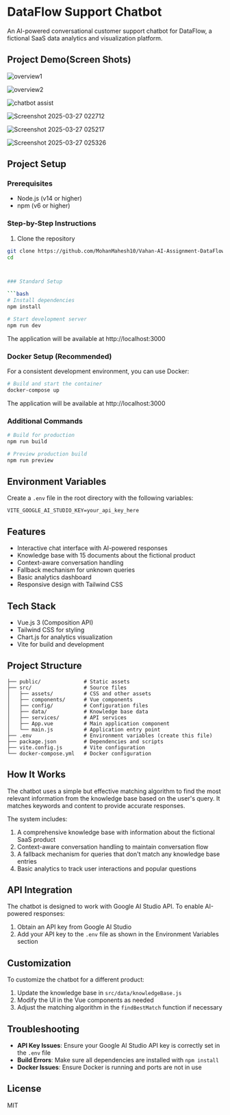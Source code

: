 # DataFlow Support Chatbot

An AI-powered conversational customer support chatbot for DataFlow, a fictional SaaS data analytics and visualization platform.

## Project Demo(Screen Shots)

![overview1](https://github.com/user-attachments/assets/12a3784d-c4de-4896-8a53-b2e90a09abbe)



![overview2](https://github.com/user-attachments/assets/5005b82d-126b-43b3-a108-8f8400550c0c)


![chatbot assist](https://github.com/user-attachments/assets/edf84b44-fa2f-4695-b69e-ee1bbcb3454d)


![Screenshot 2025-03-27 022712](https://github.com/user-attachments/assets/0ee5c3c2-6469-4162-9f26-c162956f2884)

![Screenshot 2025-03-27 025217](https://github.com/user-attachments/assets/e7342af6-8c39-400d-8781-5d0c22b94e09)



![Screenshot 2025-03-27 025326](https://github.com/user-attachments/assets/3d5f4eb8-5b05-46ed-82cc-5044189dae67)

## Project Setup

### Prerequisites

- Node.js (v14 or higher)
- npm (v6 or higher)

### Step-by-Step Instructions

1. Clone the repository
```bash
git clone https://github.com/MohanMahesh10/Vahan-AI-Assignment-DataFlow-Support-Chatbot.git
cd



### Standard Setup

```bash
# Install dependencies
npm install

# Start development server
npm run dev
```

The application will be available at http://localhost:3000

### Docker Setup (Recommended)

For a consistent development environment, you can use Docker:

```bash
# Build and start the container
docker-compose up
```

The application will be available at http://localhost:3000

### Additional Commands

```bash
# Build for production
npm run build

# Preview production build
npm run preview
```
## Environment Variables

Create a `.env` file in the root directory with the following variables:

```
VITE_GOOGLE_AI_STUDIO_KEY=your_api_key_here
```

## Features

- Interactive chat interface with AI-powered responses
- Knowledge base with 15 documents about the fictional product
- Context-aware conversation handling
- Fallback mechanism for unknown queries
- Basic analytics dashboard
- Responsive design with Tailwind CSS

## Tech Stack

- Vue.js 3 (Composition API)
- Tailwind CSS for styling
- Chart.js for analytics visualization
- Vite for build and development


## Project Structure

```
├── public/              # Static assets
├── src/                 # Source files
│   ├── assets/          # CSS and other assets
│   ├── components/      # Vue components
│   ├── config/          # Configuration files
│   ├── data/            # Knowledge base data
│   ├── services/        # API services
│   ├── App.vue          # Main application component
│   └── main.js          # Application entry point
├── .env                 # Environment variables (create this file)
├── package.json         # Dependencies and scripts
├── vite.config.js       # Vite configuration
└── docker-compose.yml   # Docker configuration
```

## How It Works

The chatbot uses a simple but effective matching algorithm to find the most relevant information from the knowledge base based on the user's query. It matches keywords and content to provide accurate responses.

The system includes:

1. A comprehensive knowledge base with information about the fictional SaaS product
2. Context-aware conversation handling to maintain conversation flow
3. A fallback mechanism for queries that don't match any knowledge base entries
4. Basic analytics to track user interactions and popular questions

## API Integration

The chatbot is designed to work with Google AI Studio API. To enable AI-powered responses:

1. Obtain an API key from Google AI Studio
2. Add your API key to the `.env` file as shown in the Environment Variables section

## Customization

To customize the chatbot for a different product:

1. Update the knowledge base in `src/data/knowledgeBase.js`
2. Modify the UI in the Vue components as needed
3. Adjust the matching algorithm in the `findBestMatch` function if necessary

## Troubleshooting

- **API Key Issues**: Ensure your Google AI Studio API key is correctly set in the `.env` file
- **Build Errors**: Make sure all dependencies are installed with `npm install`
- **Docker Issues**: Ensure Docker is running and ports are not in use

## License

MIT
